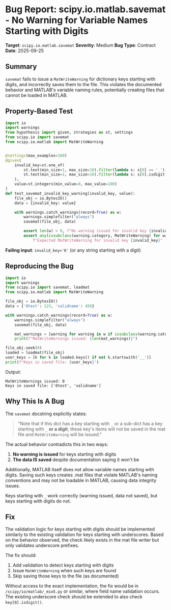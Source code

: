 # Bug Report: scipy.io.matlab.savemat - No Warning for Variable Names Starting with Digits

**Target**: `scipy.io.matlab.savemat`
**Severity**: Medium
**Bug Type**: Contract
**Date**: 2025-09-25

## Summary

`savemat` fails to issue a `MatWriteWarning` for dictionary keys starting with digits, and incorrectly saves them to the file. This violates the documented behavior and MATLAB's variable naming rules, potentially creating files that cannot be loaded in MATLAB.

## Property-Based Test

```python
import io
import warnings
from hypothesis import given, strategies as st, settings
from scipy.io import savemat
from scipy.io.matlab import MatWriteWarning


@settings(max_examples=100)
@given(
    invalid_key=st.one_of(
        st.text(min_size=1, max_size=10).filter(lambda s: s[0] == '_'),
        st.text(min_size=1, max_size=10).filter(lambda s: s[0].isdigit()),
    ),
    value=st.integers(min_value=0, max_value=100)
)
def test_savemat_invalid_key_warning(invalid_key, value):
    file_obj = io.BytesIO()
    data = {invalid_key: value}

    with warnings.catch_warnings(record=True) as w:
        warnings.simplefilter("always")
        savemat(file_obj, data)

        assert len(w) > 0, f"No warning issued for invalid key {invalid_key}"
        assert any(issubclass(warning.category, MatWriteWarning) for warning in w), \
            f"Expected MatWriteWarning for invalid key {invalid_key}"
```

**Failing input**: `invalid_key='0'` (or any string starting with a digit)

## Reproducing the Bug

```python
import io
import warnings
from scipy.io import savemat, loadmat
from scipy.io.matlab import MatWriteWarning

file_obj = io.BytesIO()
data = {'0test': 123, 'validname': 456}

with warnings.catch_warnings(record=True) as w:
    warnings.simplefilter("always")
    savemat(file_obj, data)

    mat_warnings = [warning for warning in w if issubclass(warning.category, MatWriteWarning)]
    print(f"MatWriteWarnings issued: {len(mat_warnings)}")

file_obj.seek(0)
loaded = loadmat(file_obj)
user_keys = [k for k in loaded.keys() if not k.startswith('__')]
print(f"Keys in saved file: {user_keys}")
```

Output:
```
MatWriteWarnings issued: 0
Keys in saved file: ['0test', 'validname']
```

## Why This Is A Bug

The `savemat` docstring explicitly states:

> "Note that if this dict has a key starting with `_` or a sub-dict has a key starting with `_` **or a digit**, these key's items will not be saved in the mat file and `MatWriteWarning` will be issued."

The actual behavior contradicts this in two ways:

1. **No warning is issued** for keys starting with digits
2. **The data IS saved** despite documentation saying it won't be

Additionally, MATLAB itself does not allow variable names starting with digits. Saving such keys creates .mat files that violate MATLAB's naming conventions and may not be loadable in MATLAB, causing data integrity issues.

Keys starting with `_` work correctly (warning issued, data not saved), but keys starting with digits do not.

## Fix

The validation logic for keys starting with digits should be implemented similarly to the existing validation for keys starting with underscores. Based on the behavior observed, the check likely exists in the mat file writer but only validates underscore prefixes.

The fix should:
1. Add validation to detect keys starting with digits
2. Issue `MatWriteWarning` when such keys are found
3. Skip saving those keys to the file (as documented)

Without access to the exact implementation, the fix would be in `/scipy/io/matlab/_mio5.py` or similar, where field name validation occurs. The existing underscore check should be extended to also check `key[0].isdigit()`.